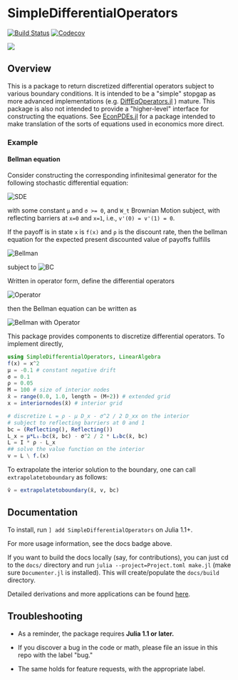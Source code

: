 # SimpleDifferentialOperators

[![Build Status](https://travis-ci.com/QuantEcon/SimpleDifferentialOperators.jl.svg?branch=master)](https://travis-ci.com/QuantEcon/SimpleDifferentialOperators.jl)
[![Codecov](https://codecov.io/gh/QuantEcon/SimpleDifferentialOperators.jl/branch/master/graph/badge.svg)](https://codecov.io/gh/QuantEcon/SimpleDifferentialOperators.jl)

[![](https://img.shields.io/badge/docs-stable-blue.svg)](https://QuantEcon.github.io/SimpleDifferentialOperators.jl/stable)


## Overview
This is a package to return discretized differential operators subject to various boundary conditions.  It is intended to be a "simple" stopgap as more advanced implementations (e.g. [DiffEqOperators.jl](https://github.com/JuliaDiffEq/DiffEqOperators.jl/) ) mature.  This package is also not intended to provide a "higher-level" interface for constructing the equations.  See [EconPDEs.jl](https://github.com/matthieugomez/EconPDEs.jl/) for a package intended to make translation of the sorts of equations used in economics more direct.

### Example
#### Bellman equation

Consider constructing the corresponding infinitesimal generator for the following stochastic differential equation:
<!-- d x_t = \mu d_t + \sigma d W_t -->
![SDE](https://quicklatex.com/cache3/ea/ql_cff23b548c368d3e69b54d42c1f626ea_l3.png)

with some constant `μ` and `σ >= 0`, and `W_t` Brownian Motion subject, with reflecting barriers at `x=0` and `x=1`, i.e., `v'(0) = v'(1) = 0`.

If the payoff is in state `x` is `f(x)` and `ρ` is the discount rate, then the bellman equation for the expected present discounted value of payoffs fulfills

![Bellman](https://quicklatex.com/cache3/c8/ql_924229b2e52b5323f8133279ce2e2ac8_l3.png)
<!--  \rho v(x) = f(x) + \partial_x v(x) + \frac{\sigma^2}{2}\partial_{xx}v(x) -->
<!-- \partial_x v(0) = 0,\, \partial_x v(1) = 0 -->
subject to ![BC](https://quicklatex.com/cache3/8e/ql_1183a672e909e5a76851d18016a9c68e_l3.png)



Written in operator form, define the differential operators
<!-- \mathcal{L} \equiv \rho - \mu \partial_x - \frac{\sigma^2}{2}\partial_{xx} -->

![Operator](https://quicklatex.com/cache3/bb/ql_b0c2d466a06eb9093cefcfe9bd14dcbb_l3.png)

then the Bellman equation can be written as

![Bellman with Operator](https://quicklatex.com/cache3/96/ql_1df64101bb60cb16eb8b0c759b0de496_l3.png)


This package provides components to discretize differential operators.  To implement directly,

```julia
using SimpleDifferentialOperators, LinearAlgebra
f(x) = x^2
μ = -0.1 # constant negative drift
σ = 0.1
ρ = 0.05
M = 100 # size of interior nodes
x̄ = range(0.0, 1.0, length = (M+2)) # extended grid
x = interiornodes(x̄) # interior grid

# discretize L = ρ - μ D_x - σ^2 / 2 D_xx on the interior
# subject to reflecting barriers at 0 and 1
bc = (Reflecting(), Reflecting())
L_x = μ*L₁₋bc(x̄, bc) - σ^2 / 2 * L₂bc(x̄, bc)
L = I * ρ - L_x
## solve the value function on the interior
v = L \ f.(x)
```

To extrapolate the interior solution to the boundary, one can call `extrapolatetoboundary` as follows:

```julia
v̄ = extrapolatetoboundary(x̄, v, bc) 
```

## Documentation

To install, run `] add SimpleDifferentialOperators` on Julia 1.1+.

For more usage information, see the docs badge above.

If you want to build the docs locally (say, for contributions), you can just cd to the `docs/` directory and run `julia --project=Project.toml make.jl` (make sure `Documenter.jl` is installed). This will create/populate the `docs/build` directory.

Detailed derivations and more applications can be found [here](https://quantecon.github.io/SimpleDifferentialOperators.jl/stable/generated/discretized-differential-operator-derivation.pdf).

## Troubleshooting

* As a reminder, the package requires **Julia 1.1 or later.**

* If you discover a bug in the code or math, please file an issue in this repo with the label "bug."

* The same holds for feature requests, with the appropriate label.
